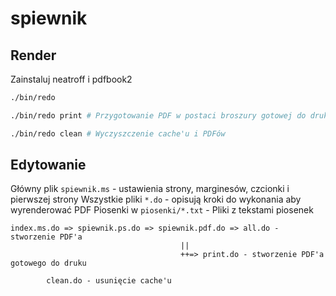 # spiewnik

## Render

Zainstaluj neatroff i pdfbook2

```sh
./bin/redo

./bin/redo print # Przygotowanie PDF w postaci broszury gotowej do druku

./bin/redo clean # Wyczyszczenie cache'u i PDFów
```

## Edytowanie

Główny plik `spiewnik.ms` - ustawienia strony, marginesów, czcionki i pierwszej strony
Wszystkie pliki `*.do` - opisują kroki do wykonania aby wyrenderować PDF
Piosenki w `piosenki/*.txt` - Pliki z tekstami piosenek

```
index.ms.do => spiewnik.ps.do => spiewnik.pdf.do => all.do - stworzenie PDF'a
                                      ||
                                      ++=> print.do - stworzenie PDF'a gotowego do druku

        clean.do - usunięcie cache'u
```
